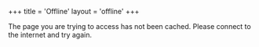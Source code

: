 +++
title = 'Offline'
layout = 'offline'
+++

The page you are trying to access has not been cached. Please connect to the internet and try again.
